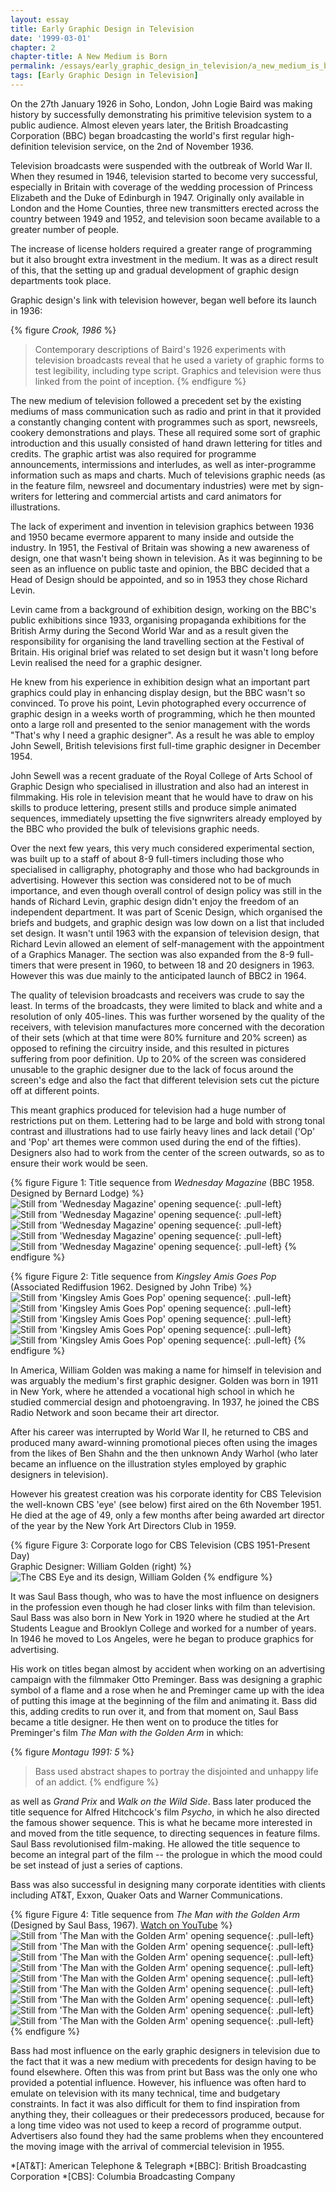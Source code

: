 ```yaml
---
layout: essay
title: Early Graphic Design in Television
date: '1999-03-01'
chapter: 2
chapter-title: A New Medium is Born
permalink: /essays/early_graphic_design_in_television/a_new_medium_is_born/
tags: [Early Graphic Design in Television]
---
```

On the 27th January 1926 in Soho, London, John Logie Baird was making history by successfully demonstrating his primitive television system to a public audience. Almost eleven years later, the British Broadcasting Corporation (BBC) began broadcasting the world's first regular high-definition television service, on the 2nd of November 1936.

Television broadcasts were suspended with the outbreak of World War II. When they resumed in 1946, television started to become very successful, especially in Britain with coverage of the wedding procession of Princess Elizabeth and the Duke of Edinburgh in 1947. Originally only available in London and the Home Counties, three new transmitters erected across the country between 1949 and 1952, and television soon became available to a greater number of people.

The increase of license holders required a greater range of programming but it also brought extra investment in the medium. It was as a direct result of this, that the setting up and gradual development of graphic design departments took place.

Graphic design's link with television however, began well before its launch in 1936:

{% figure <cite>Crook, 1986</cite> %}
> Contemporary descriptions of Baird's 1926 experiments with television broadcasts reveal that he used a variety of graphic forms to test legibility, including type script. Graphics and television were thus linked from the point of inception.
{% endfigure %}

The new medium of television followed a precedent set by the existing mediums of mass communication such as radio and print in that it provided a constantly changing content with programmes such as sport, newsreels, cookery demonstrations and plays. These all required some sort of graphic introduction and this usually consisted of hand drawn lettering for titles and credits. The graphic artist was also required for programme announcements, intermissions and interludes, as well as inter-programme information such as maps and charts. Much of televisions graphic needs (as in the feature film, newsreel and documentary industries) were met by sign-writers for lettering and commercial artists and card animators for illustrations.

The lack of experiment and invention in television graphics between 1936 and 1950 became evermore apparent to many inside and outside the industry. In 1951, the Festival of Britain was showing a new awareness of design, one that wasn't being shown in television. As it was beginning to be seen as an influence on public taste and opinion, the BBC decided that a Head of Design should be appointed, and so in 1953 they chose Richard Levin.

Levin came from a background of exhibition design, working on the BBC's public exhibitions since 1933, organising propaganda exhibitions for the British Army during the Second World War and as a result given the responsibility for organising the land travelling section at the Festival of Britain. His original brief was related to set design but it wasn't long before Levin realised the need for a graphic designer.

He knew from his experience in exhibition design what an important part graphics could play in enhancing display design, but the BBC wasn't so convinced. To prove his point, Levin photographed every occurrence of graphic design in a weeks worth of programming, which he then mounted onto a large roll and presented to the senior management with the words "That's why I need a graphic designer". As a result he was able to employ John Sewell, British televisions first full-time graphic designer in December 1954.

John Sewell was a recent graduate of the Royal College of Arts School of Graphic Design who specialised in illustration and also had an interest in filmmaking. His role in television meant that he would have to draw on his skills to produce lettering, present stills and produce simple animated sequences, immediately upsetting the five signwriters already employed by the BBC who provided the bulk of televisions graphic needs.

Over the next few years, this very much considered experimental section, was built up to a staff of about 8-9 full-timers including those who specialised in calligraphy, photography and those who had backgrounds in advertising. However this section was considered not to be of much importance, and even though overall control of design policy was still in the hands of Richard Levin, graphic design didn't enjoy the freedom of an independent department. It was part of Scenic Design, which organised the briefs and budgets, and graphic design was low down on a list that included set design. It wasn't until 1963 with the expansion of television design, that Richard Levin allowed an element of self-management with the appointment of a Graphics Manager. The section was also expanded from the 8-9 full-timers that were present in 1960, to between 18 and 20 designers in 1963. However this was due mainly to the anticipated launch of BBC2 in 1964.

The quality of television broadcasts and receivers was crude to say the least. In terms of the broadcasts, they were limited to black and white and a resolution of only 405-lines. This was further worsened by the quality of the receivers, with television manufactures more concerned with the decoration of their sets (which at that time were 80% furniture and 20% screen) as opposed to refining the circuitry inside, and this resulted in pictures suffering from poor definition. Up to 20% of the screen was considered unusable to the graphic designer due to the lack of focus around the screen's edge and also the fact that different television sets cut the picture off at different points.

This meant graphics produced for television had a huge number of restrictions put on them. Lettering had to be large and bold with strong tonal contrast and illustrations had to use fairly heavy lines and lack detail ('Op' and 'Pop' art themes were common used during the end of the fifties). Designers also had to work from the center of the screen outwards, so as to ensure their work would be seen.

{% figure Figure 1: Title sequence from <cite>Wednesday Magazine</cite> (BBC 1958. Designed by Bernard Lodge) %}
![Still from 'Wednesday Magazine' opening sequence](/assets/images/essays/early_graphic_design_in_television/figure-1a.png){: .pull-left}
![Still from 'Wednesday Magazine' opening sequence](/assets/images/essays/early_graphic_design_in_television/figure-1b.png){: .pull-left}
![Still from 'Wednesday Magazine' opening sequence](/assets/images/essays/early_graphic_design_in_television/figure-1c.png){: .pull-left}
![Still from 'Wednesday Magazine' opening sequence](/assets/images/essays/early_graphic_design_in_television/figure-1d.png){: .pull-left}
![Still from 'Wednesday Magazine' opening sequence](/assets/images/essays/early_graphic_design_in_television/figure-1e.png){: .pull-left}
{% endfigure %}

{% figure Figure 2: Title sequence from <cite>Kingsley Amis Goes Pop</cite> (Associated Rediffusion 1962. Designed by John Tribe) %}
![Still from 'Kingsley Amis Goes Pop' opening sequence](/assets/images/essays/early_graphic_design_in_television/figure-2a.png){: .pull-left}
![Still from 'Kingsley Amis Goes Pop' opening sequence](/assets/images/essays/early_graphic_design_in_television/figure-2b.png){: .pull-left}
![Still from 'Kingsley Amis Goes Pop' opening sequence](/assets/images/essays/early_graphic_design_in_television/figure-2c.png){: .pull-left}
![Still from 'Kingsley Amis Goes Pop' opening sequence](/assets/images/essays/early_graphic_design_in_television/figure-2d.png){: .pull-left}
![Still from 'Kingsley Amis Goes Pop' opening sequence](/assets/images/essays/early_graphic_design_in_television/figure-2e.png){: .pull-left}
{% endfigure %}

In America, William Golden was making a name for himself in television and was arguably the medium's first graphic designer. Golden was born in 1911 in New York, where he attended a vocational high school in which he studied commercial design and photoengraving. In 1937, he joined the CBS Radio Network and soon became their art director.

After his career was interrupted by World War II, he returned to CBS and produced many award-winning promotional pieces often using the images from the likes of Ben Shahn and the then unknown Andy Warhol (who later became an influence on the illustration styles employed by graphic designers in television).

However his greatest creation was his corporate identity for CBS Television the well-known CBS 'eye' (see below) first aired on the 6th November 1951. He died at the age of 49, only a few months after being awarded art director of the year by the New York Art Directors Club in 1959.

{% figure Figure 3: Corporate logo for CBS Television (CBS 1951-Present Day)<br />Graphic Designer: William Golden (right) %}
![The CBS Eye and its design, William Golden](/assets/images/essays/early_graphic_design_in_television/figure-3.png)
{% endfigure %}

It was Saul Bass though, who was to have the most influence on designers in the profession even though he had closer links with film than television. Saul Bass was also born in New York in 1920 where he studied at the Art Students League and Brooklyn College and worked for a number of years. In 1946 he moved to Los Angeles, were he began to produce graphics for advertising.

His work on titles began almost by accident when working on an advertising campaign with the filmmaker Otto Preminger. Bass was designing a graphic symbol of a flame and a rose when he and Preminger came up with the idea of putting this image at the beginning of the film and animating it. Bass did this, adding credits to run over it, and from that moment on, Saul Bass became a title designer. He then went on to produce the titles for Preminger's film <cite>The Man with the Golden Arm</cite> in which:

{% figure <cite>Montagu 1991: 5</cite> %}
> Bass used abstract shapes to portray the disjointed and unhappy life of an addict.
{% endfigure %}

as well as <cite>Grand Prix</cite> and <cite>Walk on the Wild Side</cite>. Bass later produced the title sequence for Alfred Hitchcock's film <cite>Psycho</cite>, in which he also directed the famous shower sequence. This is what he became more interested in and moved from the title sequence, to directing sequences in feature films. Saul Bass revolutionised film-making. He allowed the title sequence to become an integral part of the film -- the prologue in which the mood could be set instead of just a series of captions.

Bass was also successful in designing many corporate identities with clients including AT&T, Exxon, Quaker Oats and Warner Communications.

{% figure Figure 4: Title sequence from <cite>The Man with the Golden Arm</cite> (Designed by Saul Bass, 1967). <a href="http://www.youtube.com/watch?v=eGnpJ_KdqZE">Watch on YouTube</a> %}
![Still from 'The Man with the Golden Arm' opening sequence](/assets/images/essays/early_graphic_design_in_television/figure-4a.png){: .pull-left}
![Still from 'The Man with the Golden Arm' opening sequence](/assets/images/essays/early_graphic_design_in_television/figure-4b.png){: .pull-left}
![Still from 'The Man with the Golden Arm' opening sequence](/assets/images/essays/early_graphic_design_in_television/figure-4c.png){: .pull-left}
![Still from 'The Man with the Golden Arm' opening sequence](/assets/images/essays/early_graphic_design_in_television/figure-4d.png){: .pull-left}
![Still from 'The Man with the Golden Arm' opening sequence](/assets/images/essays/early_graphic_design_in_television/figure-4e.png){: .pull-left}
![Still from 'The Man with the Golden Arm' opening sequence](/assets/images/essays/early_graphic_design_in_television/figure-4f.png){: .pull-left}
![Still from 'The Man with the Golden Arm' opening sequence](/assets/images/essays/early_graphic_design_in_television/figure-4g.png){: .pull-left}
![Still from 'The Man with the Golden Arm' opening sequence](/assets/images/essays/early_graphic_design_in_television/figure-4h.png){: .pull-left}
![Still from 'The Man with the Golden Arm' opening sequence](/assets/images/essays/early_graphic_design_in_television/figure-4i.png){: .pull-left}
{% endfigure %}

Bass had most influence on the early graphic designers in television due to the fact that it was a new medium with precedents for design having to be found elsewhere. Often this was from print but Bass was the only one who provided a potential influence. However, his influence was often hard to emulate on television with its many technical, time and budgetary constraints. In fact it was also difficult for them to find inspiration from anything they, their colleagues or their predecessors produced, because for a long time video was not used to keep a record of programme output. Advertisers also found they had the same problems when they encountered the moving image with the arrival of commercial television in 1955.

*[AT&T]: American Telephone & Telegraph
*[BBC]: British Broadcasting Corporation
*[CBS]: Columbia Broadcasting Company